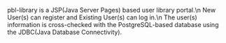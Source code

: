 pbl-library is a JSP(Java Server Pages) based user library portal.\n
New User(s) can register and Existing User(s) can log in.\n
The user(s) information is cross-checked with the PostgreSQL-based database using the JDBC(Java Database Connectivity).

